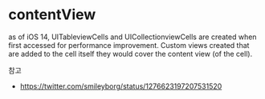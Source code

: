 # contentView
as of iOS 14, UITableviewCells and UICollectionviewCells are created when first accessed for performance improvement. Custom views created that are added to the cell itself they would cover the content view (of the cell).

참고
- https://twitter.com/smileyborg/status/1276623197207531520